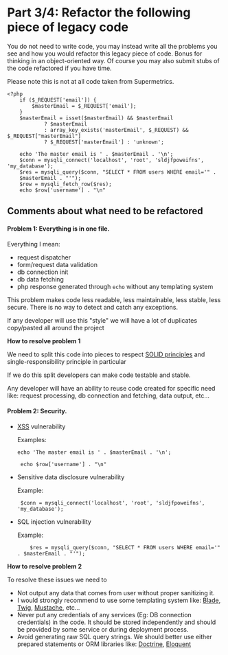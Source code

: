 # Part 3/4: Refactor the following piece of legacy code

You do not need to write code, you may instead write all the problems you see and how you
would refactor this legacy piece of code. Bonus for thinking in an object-oriented way. Of course
you may also submit stubs of the code refactored if you have time.

Please note this is not at all code taken from Supermetrics.
```
<?php
    if ($_REQUEST['email']) {
        $masterEmail = $_REQUEST['email'];
    }
    $masterEmail = isset($masterEmail) && $masterEmail
            ? $masterEmail
            : array_key_exists('masterEmail', $_REQUEST) && $_REQUEST["masterEmail"]
            ? $_REQUEST['masterEmail'] : 'unknown';

    echo 'The master email is ' . $masterEmail . '\n';
    $conn = mysqli_connect('localhost', 'root', 'sldjfpoweifns', 'my_database');
    $res = mysqli_query($conn, "SELECT * FROM users WHERE email='" .
    $masterEmail . "'");
    $row = mysqli_fetch_row($res);
    echo $row['username'] . "\n"
```

## Comments about what need to be refactored

#### Problem 1: Everything is in one file. 

Everything I mean:

- request dispatcher
- form/request data validation
- db connection init
- db data fetching
- php response generated through `echo` without any templating system

This problem makes code less readable, less maintainable, less stable, less secure. 
There is no way to detect and catch any exceptions.

If any developer will use this "style" we will have a lot of duplicates copy/pasted all around the project

**How to resolve problem 1**

We need to split this code into pieces to respect [SOLID principles](https://en.wikipedia.org/wiki/SOLID) and single-responsibility principle in particular

If we do this split developers can make code testable and stable.

Any developer will have an ability to reuse code created for specific need like: request processing, db connection and fetching, data output, etc...

#### Problem 2: Security. 

- [XSS](https://owasp.org/www-community/attacks/xss/) vulnerability
  
  Examples:
  
  ```echo 'The master email is ' . $masterEmail . '\n';```
  
  ``` echo $row['username'] . "\n"```
- Sensitive data disclosure vulnerability

    Example:
    
    ``` $conn = mysqli_connect('localhost', 'root', 'sldjfpoweifns', 'my_database');```
    
- SQL injection vulnerability

    Example:
    
    ```
        $res = mysqli_query($conn, "SELECT * FROM users WHERE email='" . $masterEmail . "'");
    ```

**How to resolve problem 2**

To resolve these issues we need to

- Not output any data that comes from user without proper sanitizing it.
- I would strongly recommend to use some templating system like: [Blade](https://laravel.com/docs/8.x/blade), [Twig](https://twig.symfony.com/), [Mustache](http://mustache.github.io/), etc...
- Never put any credentials of any services (Eg: DB connection credentials) in the code. It should be stored independently and should be provided by some service or during deployment process.
- Avoid generating raw SQL query strings. We should better use either prepared statements or ORM libraries like: [Doctrine](https://www.doctrine-project.org/), [Eloquent](https://laravel.com/docs/5.0/eloquent)